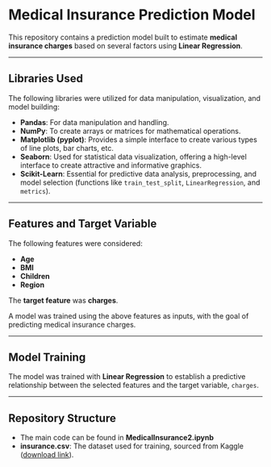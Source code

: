 # Medical Insurance Prediction Model

This repository contains a prediction model built to estimate **medical insurance charges** based on several factors using **Linear Regression**.

---

## Libraries Used

The following libraries were utilized for data manipulation, visualization, and model building:

- **Pandas**: For data manipulation and handling.
- **NumPy**: To create arrays or matrices for mathematical operations.
- **Matplotlib (pyplot)**: Provides a simple interface to create various types of line plots, bar charts, etc.
- **Seaborn**: Used for statistical data visualization, offering a high-level interface to create attractive and informative graphics.
- **Scikit-Learn**: Essential for predictive data analysis, preprocessing, and model selection (functions like `train_test_split`, `LinearRegression`, and `metrics`).

---

## Features and Target Variable

The following features were considered:

- **Age**
- **BMI**
- **Children**
- **Region**

The **target feature** was **charges**.

A model was trained using the above features as inputs, with the goal of predicting medical insurance charges.

---

## Model Training

The model was trained with **Linear Regression** to establish a predictive relationship between the selected features and the target variable, `charges`.

---

## Repository Structure

- The main code can be found in **MedicalInsurance2.ipynb**
- **insurance.csv**: The dataset used for training, sourced from Kaggle ([download link](https://www.kaggle.com/datasets/mirichoi0218/insurance?resource=download)).


